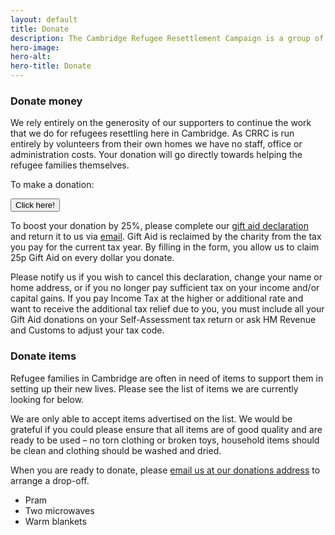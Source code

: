 ```yaml
---
layout: default
title: Donate
description: The Cambridge Refugee Resettlement Campaign is a group of volunteers and relies on donations and grants to continue its work. Donations may be of money, services, goods or time, and we are grateful for all of them!
hero-image:
hero-alt:
hero-title: Donate
---
```


### Donate money

We rely entirely on the generosity of our supporters to continue the work that we do for refugees resettling here in Cambridge. As CRRC is run entirely by volunteers from their own homes we have no staff, office or administration costs.  Your donation will go directly towards helping the refugee families themselves.

To make a donation:

<a href="#"><button class="btn donate">Click here!</button></a>

To boost your donation by 25%, please complete our [gift aid declaration](https://drive.google.com/file/d/1eje4Qo9vHNYMxbXFKfTPF0UN6G_A2zZp/view) and return it to us via [email](mailto:info@cambridgerefugees.org). Gift Aid is reclaimed by the charity from the tax you pay for the current tax year. By filling in the form, you allow us to claim 25p Gift Aid on every dollar you donate.

Please notify us if you wish to cancel this declaration, change your name or home address, or if you no longer pay sufficient tax on your income and/or capital gains. If you pay Income Tax at the higher or additional rate and want to receive the additional tax relief due to you, you must include all your Gift Aid donations on your Self-Assessment tax return or ask HM Revenue and Customs to adjust your tax code.

### Donate items

Refugee families in Cambridge are often in need of items to support them in setting up their new lives. Please see the list of items we are currently looking for below.

We are only able to accept items advertised on the list. We would be grateful if you could please ensure that all items are of good quality and are ready to be used – no torn clothing or broken toys, household items should be clean and clothing should be washed and dried.

When you are ready to donate, please [email us at our donations address](mailto:donations@cambridgerefugees.org) to arrange a drop-off.

- Pram
- Two microwaves
- Warm blankets
